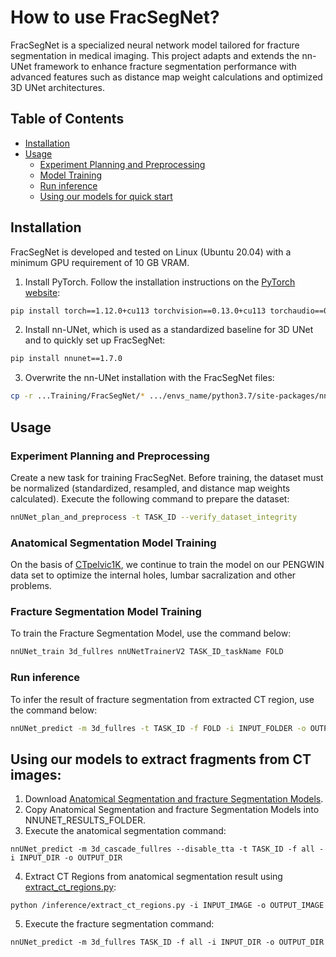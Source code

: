 # How to use FracSegNet?

FracSegNet is a specialized neural network model tailored for fracture segmentation in medical imaging. This project adapts and extends the nn-UNet framework to enhance fracture segmentation performance with advanced features such as distance map weight calculations and optimized 3D UNet architectures.

## Table of Contents
  - [Installation](#installation)
  - [Usage](#usage)
    * [Experiment Planning and Preprocessing](#experiment-planning-and-preprocessing)
    * [Model Training](#model-training)
    * [Run inference](#run-inference)
    * [Using our models for quick start](#using-our-models-for-quick-start)


## Installation

FracSegNet is developed and tested on Linux (Ubuntu 20.04) with a minimum GPU requirement of 10 GB VRAM.

1. Install PyTorch. Follow the installation instructions on the [PyTorch website](https://pytorch.org/get-started/locally/):
```bash
pip install torch==1.12.0+cu113 torchvision==0.13.0+cu113 torchaudio==0.12.0
```
2. Install nn-UNet, which is used as a standardized baseline for 3D UNet and to quickly set up FracSegNet:
```bash
pip install nnunet==1.7.0
```
3. Overwrite the nn-UNet installation with the FracSegNet files:
```bash
cp -r ...Training/FracSegNet/* .../envs_name/python3.7/site-packages/nnunet/ 
```
## Usage
### Experiment Planning and Preprocessing
Create a new task for training FracSegNet. Before training, the dataset must be normalized (standardized, resampled, and distance map weights calculated). Execute the following command to prepare the dataset:
```bash
nnUNet_plan_and_preprocess -t TASK_ID --verify_dataset_integrity
```
### Anatomical Segmentation Model Training
On the basis of [CTpelvic1K](https://github.com/MIRACLE-Center/CTPelvic1K), we continue to train the model on our PENGWIN data set to optimize the internal holes, lumbar sacralization and other problems.

### Fracture Segmentation Model Training
To train the Fracture Segmentation Model, use the command below:
```bash
nnUNet_train 3d_fullres nnUNetTrainerV2 TASK_ID_taskName FOLD
```
### Run inference
To infer the result of fracture segmentation from extracted CT region, use the command below:
```bash
nnUNet_predict -m 3d_fullres -t TASK_ID -f FOLD -i INPUT_FOLDER -o OUTPUT_FOLDER
```
## Using our models to extract fragments from CT images:
1. Download [Anatomical Segmentation and fracture Segmentation Models](tmp_url).
2. Copy Anatomical Segmentation and fracture Segmentation Models into NNUNET_RESULTS_FOLDER.
3. Execute the anatomical segmentation command:
```bashe
nnUNet_predict -m 3d_cascade_fullres --disable_tta -t TASK_ID -f all -i INPUT_DIR -o OUTPUT_DIR
```
4. Extract CT Regions from anatomical segmentation result using [extract_ct_regions.py](https://github.com/YzzLiu/FracSegNet/tree/main/code/inference):
```bashe
python /inference/extract_ct_regions.py -i INPUT_IMAGE -o OUTPUT_IMAGE
```
5. Execute the fracture segmentation command:
```bashe
nnUNet_predict -m 3d_fullres TASK_ID -f all -i INPUT_DIR -o OUTPUT_DIR
```
